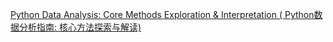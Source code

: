  [Python Data Analysis: Core Methods Exploration & Interpretation (
Python数据分析指南: 核心方法探索与解读)](https://easyshu.gitbook.io/python-data-analysis/)
